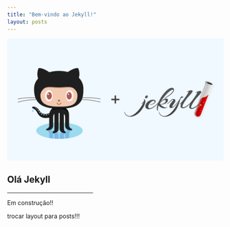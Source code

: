 ```yaml
---
title: "Bem-vindo ao Jekyll!"
layout: posts
---
```


<div class="w3-display-container">
  <img src="/assets/img/git_and_jekyll.jpg" alt="git and jekyll" class="post-main-img w3-card w3-round">
</div>

<div class="w3-content w3-justify w3-text-grey w3-padding-64" id="about">
  <h2 class="w3-text-orange">Olá Jekyll</h2>
  <hr style="width:200px" class="w3-opacity">

  <p>Em construção!!</p>
  <p>trocar layout para posts!!!</p>
</div>
